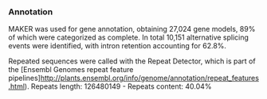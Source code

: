 ### Annotation

MAKER was used for gene annotation, obtaining 27,024 gene models, 89% of
which were categorized as complete. In total 10,151 alternative splicing
events were identified, with intron retention accounting for 62.8%.

Repeated sequences were called with the Repeat Detector, which is part of the [Ensembl Genomes repeat feature pipelines]http://plants.ensembl.org/info/genome/annotation/repeat_features.html). Repeats length: 126480149 - Repeats content: 40.04%

